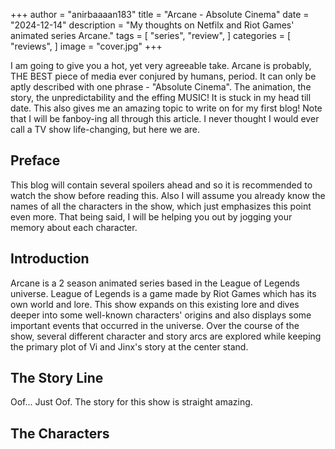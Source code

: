 +++
author = "anirbaaaan183"
title = "Arcane - Absolute Cinema"
date = "2024-12-14"
description = "My thoughts on Netfilx and Riot Games' animated series Arcane."
tags = [
    "series",
    "review",
]
categories = [
    "reviews",
]
image = "cover.jpg"
+++

I am going to give you a hot, yet very agreeable take. Arcane is probably, THE BEST piece 
of media ever conjured by humans, period. It can only be aptly described with one phrase - 
"Absolute Cinema". The animation, the story, the unpredictability and the effing MUSIC! It is 
stuck in my head till date. This also gives me an amazing topic to write on for my first blog! 
Note that I will be fanboy-ing all through this article. I never thought I would ever call a TV 
show life-changing, but here we are.

## Preface
This blog will contain several spoilers ahead and so it is recommended to watch the show 
before reading this. Also I will assume you already know the names of all the characters in 
the show, which just emphasizes this point even more. That being said, I will be helping 
you out by jogging your memory about each character.

## Introduction
Arcane is a 2 season animated series based in the League of Legends universe. League of
Legends is a game made by Riot Games which has its own world and lore. This show expands 
on this existing lore and dives deeper into some well-known characters' origins and also 
displays some important events that occurred in the universe. Over the course of the 
show, several different character and story arcs are explored while keeping the primary 
plot of Vi and Jinx's story at the center stand.

## The Story Line
Oof... Just Oof. The story for this show is straight amazing.

## The Characters
